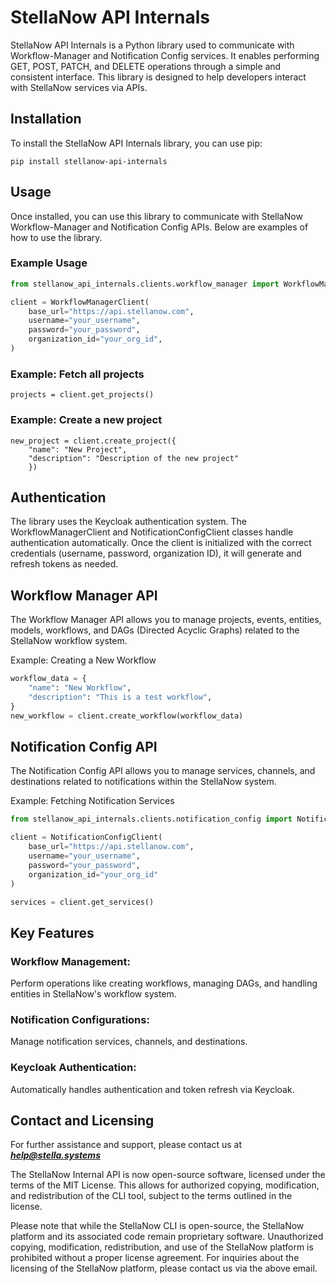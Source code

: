 # StellaNow API Internals

StellaNow API Internals is a Python library used to communicate with Workflow-Manager and Notification Config services. It enables performing GET, POST, PATCH, and DELETE operations through a simple and consistent interface. This library is designed to help developers interact with StellaNow services via APIs.

## Installation

To install the StellaNow API Internals library, you can use pip:

    pip install stellanow-api-internals

## Usage

Once installed, you can use this library to communicate with StellaNow Workflow-Manager and Notification Config APIs. Below are examples of how to use the library.

### Example Usage

```python
from stellanow_api_internals.clients.workflow_manager import WorkflowManagerClient

client = WorkflowManagerClient(
    base_url="https://api.stellanow.com",
    username="your_username",
    password="your_password",
    organization_id="your_org_id",
)
```

### Example: Fetch all projects
```projects = client.get_projects()```

### Example: Create a new project
```
new_project = client.create_project({
    "name": "New Project",
    "description": "Description of the new project"
    })
```

## Authentication
The library uses the Keycloak authentication system. The WorkflowManagerClient and NotificationConfigClient classes handle authentication automatically. Once the client is initialized with the correct credentials (username, password, organization ID), it will generate and refresh tokens as needed.

## Workflow Manager API
The Workflow Manager API allows you to manage projects, events, entities, models, workflows, and DAGs (Directed Acyclic Graphs) related to the StellaNow workflow system.

Example: Creating a New Workflow
```python
workflow_data = {
    "name": "New Workflow",
    "description": "This is a test workflow",
}
new_workflow = client.create_workflow(workflow_data)
```

## Notification Config API
The Notification Config API allows you to manage services, channels, and destinations related to notifications within the StellaNow system.

Example: Fetching Notification Services
```python
from stellanow_api_internals.clients.notification_config import NotificationConfigClient

client = NotificationConfigClient(
    base_url="https://api.stellanow.com",
    username="your_username",
    password="your_password",
    organization_id="your_org_id"
)

services = client.get_services()
```

## Key Features
### Workflow Management: 
Perform operations like creating workflows, managing DAGs, and handling entities in StellaNow's workflow system.
### Notification Configurations: 
Manage notification services, channels, and destinations.
### Keycloak Authentication: 
Automatically handles authentication and token refresh via Keycloak.

## Contact and Licensing
For further assistance and support, please contact us at ***help@stella.systems***

The StellaNow Internal API is now open-source software, licensed under the terms of the MIT License. This allows for authorized copying, modification, and redistribution of the CLI tool, subject to the terms outlined in the license.

Please note that while the StellaNow CLI is open-source, the StellaNow platform and its associated code remain proprietary software. Unauthorized copying, modification, redistribution, and use of the StellaNow platform is prohibited without a proper license agreement. For inquiries about the licensing of the StellaNow platform, please contact us via the above email.